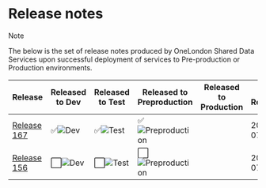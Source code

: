 # Release notes

> [!NOTE]
> The below is the set of release notes produced by OneLondon Shared Data Services upon successful deployment of services to Pre-production or Production environments.

| Release | Released to Dev | Released to Test | Released to Preproduction | Released to Production | Date Released |
| --- | --- | --- | --- | --- | --- |
| [Release 167](Release-167.md) | ✅![Dev](https://img.shields.io/badge/Dev-green?style=flat) | ✅![Test](https://img.shields.io/badge/Test-green?style=flat)  | ✅![Preproduction](https://img.shields.io/badge/Preproduction-green?style=flat) | | 2025-07-15 |
| [Release 156](Release-156.md) |⬜![Dev](https://img.shields.io/badge/Dev-grey?style=flat) | ⬜![Test](https://img.shields.io/badge/Test-grey?style=flat)| ⬜![Preproduction](https://img.shields.io/badge/Preproduction-grey?style=flat) | | 2025-07-07 |
